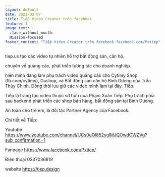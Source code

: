 ```yaml
---
layout: default
date: 2021-03-07
title: Tiếp Video Creator trên facebook
feature: 1
image_text: |
  :face_without_mouth:
  Mission-focused
footer_content: "Tiếp Video Creator trên facebook facebook.com/Pxtiep"
---
```


tiep.us tạo các video tự nhiên hỗ trợ bất động sản, căn hộ.

chuyên về quảng cáo, phát triển tương tác cho doanh nghiệp.

hiện mình đang làm phụ trách video quảng cáo cho Cytimy Shop (fb.com/cytimy), Gushop, và Bất động sản căn hộ Bình Dương của Trần Thùy Chinh. Đồng thời lưu giữ các video mình làm tại đây. Tiếp.

Tiếp là trang tạo video thuộc sở hữu của Phạm Xuân Tiếp. Phụ trách phía sau backend phát triển các shop bán hàng, bất động sản tại Bình Dương.

An toàn cho trẻ em, là đối tác Partner Agency của Facebook.

Chi tiết về Tiếp:

Youtube https://www.youtube.com/channel/UCs0uOl852ygIMJQOwdCWZVg?sub_confirmation=1

Fanpage https://www.facebook.com/Pxtiep/

Điện thoại 0337036819

website https://tiep.design
